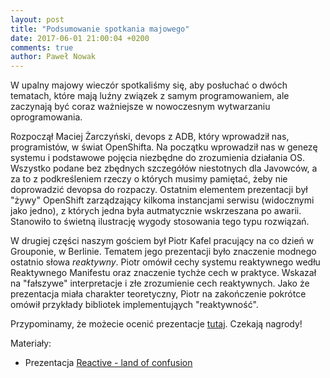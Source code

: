 ```yaml
---
layout: post
title: "Podsumowanie spotkania majowego"
date: 2017-06-01 21:00:04 +0200
comments: true
author: Paweł Nowak
---
```


W upalny majowy wieczór spotkaliśmy się, aby posłuchać o dwóch tematach, które mają luźny związek z samym programowaniem, ale zaczynają być coraz ważniejsze w nowoczesnym
wytwarzaniu oprogramowania.

Rozpoczął Maciej Żarczyński, devops z ADB, który wprowadził nas, programistów, w świat OpenShifta. Na początku wprowadził nas w genezę systemu i podstawowe pojęcia niezbędne
do zrozumienia działania OS. Wszystko podane bez zbędnych szczegółów niestotnych dla Javowców, a za to z podkreśleniem rzeczy o których musimy pamiętać, żeby nie doprowadzić
devopsa do rozpaczy. Ostatnim elementem prezentacji był "żywy" OpenShift zarządzający kilkoma instancjami serwisu (widocznymi jako jedno), z których jedna była autmatycznie 
wskrzeszana po awarii. Stanowiło to świetną ilustrację wygody stosowania tego typu rozwiązań.

W drugiej części naszym gościem był Piotr Kafel pracujący na co dzień w Grouponie, w Berlinie. Tematem jego prezentacji było znaczenie modnego ostatnio słowa <i>reaktywny</i>.
Piotr omówił cechy systemu reaktywnego wedłu Reaktywnego Manifestu oraz znaczenie tychże cech w praktyce. Wskazał na "fałszywe" interpretacje i złe zrozumienie cech reaktywnych.
Jako że prezentacja miała charakter teoretyczny, Piotr na zakończenie pokrótce omówił przykłady bibliotek implementująych "reaktywność".

Przypominamy, że możecie ocenić prezentacje <a href="https://docs.google.com/forms/d/1dh-w0Bc3RrWQEQVAL5s1FqqAYyFWrnH_kQs9IhFMViA/edit"> tutaj</a>.
Czekają nagrody!

Materiały:
<ul>
<li>Prezentacja <a href="files/Reactive_-_land_of_confusion.pdf">Reactive - land of confusion</a></li>
</ul>
